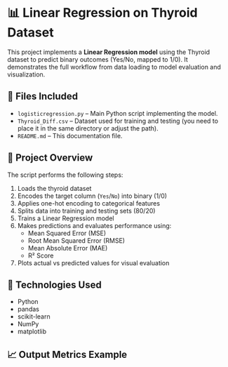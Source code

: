 # 📊 Linear Regression on Thyroid Dataset

This project implements a **Linear Regression model** using the Thyroid dataset to predict binary outcomes (Yes/No, mapped to 1/0). It demonstrates the full workflow from data loading to model evaluation and visualization.

## 📁 Files Included

- `logisticregression.py` – Main Python script implementing the model.
- `Thyroid_Diff.csv` – Dataset used for training and testing (you need to place it in the same directory or adjust the path).
- `README.md` – This documentation file.

## 🧪 Project Overview

The script performs the following steps:

1. Loads the thyroid dataset
2. Encodes the target column (`Yes`/`No`) into binary (1/0)
3. Applies one-hot encoding to categorical features
4. Splits data into training and testing sets (80/20)
5. Trains a Linear Regression model
6. Makes predictions and evaluates performance using:
   - Mean Squared Error (MSE)
   - Root Mean Squared Error (RMSE)
   - Mean Absolute Error (MAE)
   - R² Score
7. Plots actual vs predicted values for visual evaluation

## 🔧 Technologies Used

- Python
- pandas
- scikit-learn
- NumPy
- matplotlib

## 📈 Output Metrics Example

